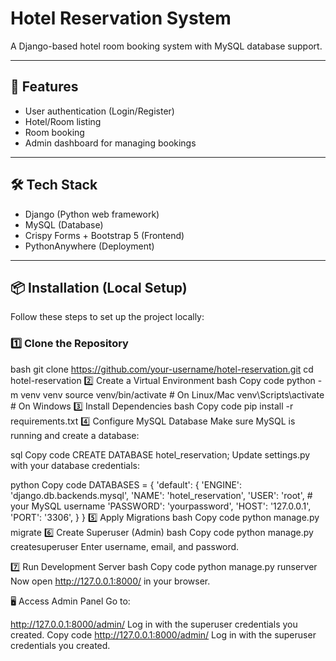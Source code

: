 # Hotel Reservation System

A Django-based hotel room booking system with MySQL database support.

---

## 🚀 Features
- User authentication (Login/Register)
- Hotel/Room listing
- Room booking
- Admin dashboard for managing bookings

---

## 🛠️ Tech Stack
- Django (Python web framework)
- MySQL (Database)
- Crispy Forms + Bootstrap 5 (Frontend)
- PythonAnywhere (Deployment)

---

## 📦 Installation (Local Setup)

Follow these steps to set up the project locally:

### 1️⃣ Clone the Repository
bash
git clone https://github.com/your-username/hotel-reservation.git
cd hotel-reservation
2️⃣ Create a Virtual Environment
bash
Copy code
python -m venv venv
source venv/bin/activate   # On Linux/Mac
venv\Scripts\activate      # On Windows
3️⃣ Install Dependencies
bash
Copy code
pip install -r requirements.txt
4️⃣ Configure MySQL Database
Make sure MySQL is running and create a database:

sql
Copy code
CREATE DATABASE hotel_reservation;
Update settings.py with your database credentials:

python
Copy code
DATABASES = {
    'default': {
        'ENGINE': 'django.db.backends.mysql',
        'NAME': 'hotel_reservation',
        'USER': 'root',          # your MySQL username
        'PASSWORD': 'yourpassword',
        'HOST': '127.0.0.1',
        'PORT': '3306',
    }
}
5️⃣ Apply Migrations
bash
Copy code
python manage.py migrate
6️⃣ Create Superuser (Admin)
bash
Copy code
python manage.py createsuperuser
Enter username, email, and password.

7️⃣ Run Development Server
bash
Copy code
python manage.py runserver
Now open http://127.0.0.1:8000/ in your browser.

🖥️ Access Admin Panel
Go to:

http://127.0.0.1:8000/admin/
Log in with the superuser credentials you created.
Copy code
http://127.0.0.1:8000/admin/
Log in with the superuser credentials you created.
